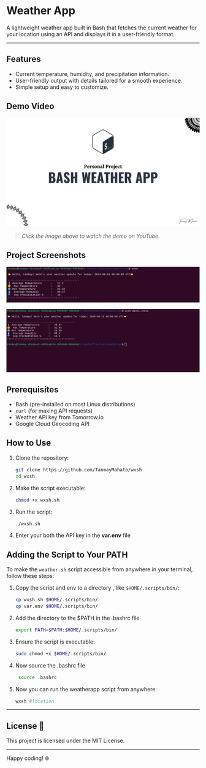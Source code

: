 # Weather App

A lightweight weather app built in Bash that fetches the current weather for your location using an API and displays it in a user-friendly format. 

---
## Features
- Current temperature, humidity, and precipitation information.
- User-friendly output with details tailored for a smooth experience.
- Simple setup and easy to customize.

## Demo Video
[![Watch the demo](images/tmb.png)](https://youtu.be/RbVD9ik01bY?si=O6DqIbg8P_NP6wyI)
> *Click the image above to watch the demo on YouTube.*

## Project Screenshots 

![Output1](images/img1.png)

![Output2](images/img2.png)

## Prerequisites
- Bash (pre-installed on most Linux distributions)
- `curl` (for making API requests)
- Weather API key from Tomorrow.io
- Google Cloud Geocoding API

## How to Use 
1. Clone the repository:
    ```bash
    git clone https://github.com/TanmayMahato/wxsh
    cd wxsh
    ```

2. Make the script executable:
    ```bash
    chmod +x wxsh.sh
    ```

3. Run the script:
    ```bash
    ./wxsh.sh
    ```

4. Enter your both the API key in the **var.env** file


## Adding the Script to Your PATH 

To make the `weather.sh` script accessible from anywhere in your terminal, follow these steps:

1. Copy the script and env to a directory , like `$HOME/.scripts/bin/`:
    ```bash
    cp wxsh.sh $HOME/.scripts/bin/
    cp var.env $HOME/.scripts/bin/
    ```
2. Add the directory to the $PATH in the .bashrc file
   ```bash
   export PATH=$PATH:$HOME/.scripts/bin/
   ```
3. Ensure the script is executable:
    ```bash
    sudo chmod +x $HOME/.scripts/bin/
    ```
4. Now source the .bashrc file
   ```bash
    source .bashrc
   ```

5. Now you can run the weatherapp script from anywhere:
    ```bash
    wxsh #location
    ```


---

## License 📜
This project is licensed under the MIT License.

---

Happy coding! 🌐
